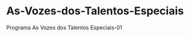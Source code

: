 As-Vozes-dos-Talentos-Especiais
===============================

Programa As Vozes dos Talentos Especiais-01